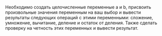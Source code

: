 Необходимо создать целочисленные переменные a и b, присвоить произвольные значения переменным
на ваш выбор и вывести результаты следующих операций с этими переменными: сложение, умножение,
вычитание, деление и остаток от деления. Также сделать проверку на четность этих переменных и вывести результат.
